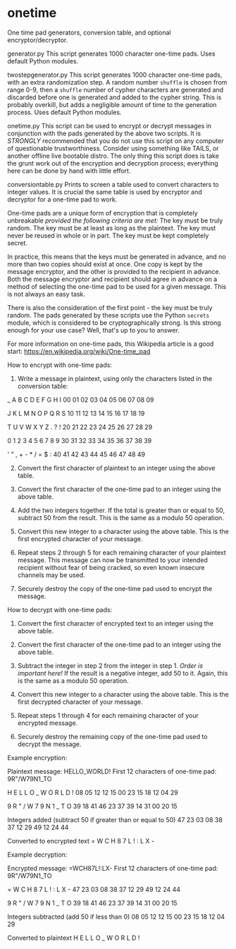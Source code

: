 # onetime
One time pad generators, conversion table, and optional encryptor/decryptor.

generator.py
This script generates 1000 character one-time pads. Uses default Python modules.

twostepgenerator.py
This script generates 1000 character one-time pads, with an extra randomization step. A random number `shuffle` is chosen from range 0-9, then a `shuffle` number of cypher characters are generated and discarded before one is generated and added to the cypher string. This is probably overkill, but adds a negligible amount of time to the generation process. Uses default Python modules.

onetime.py
This script can be used to encrypt or decrypt messages in conjunction with the pads generated by the above two scripts. It is *STRONGLY* recommended that you do not use this script on any computer of questionable trustworthiness. Consider using something like TAILS, or another offline live bootable distro. The only thing this script does is take the grunt work out of the encryption and decryption process; everything here can be done by hand with little effort.

conversiontable.py
Prints to screen a table used to convert characters to integer values. It is crucial the same table is used by encryptor and decryptor for a one-time pad to work.


One-time pads are a unique form of encryption that is completely unbreakable *provided the following criteria are met:*
The key must be truly random.
The key must be at least as long as the plaintext.
The key must never be reused in whole or in part.
The key must be kept completely secret.

In practice, this means that the keys must be generated in advance, and no more than two copies should exist at once. One copy is kept by the message encryptor, and the other is provided to the recipient in advance. Both the message encryptor and recipient should agree in advance on a method of selecting the one-time pad to be used for a given message. This is not always an easy task.

There is also the consideration of the first point - the key must be truly random. The pads generated by these scripts use the Python `secrets` module, which is considered to be cryptographically strong. Is this strong enough for your use case? Well, that's up to you to answer.

For more information on one-time pads, this Wikipedia article is a good start: https://en.wikipedia.org/wiki/One-time_pad


How to encrypt with one-time pads:
1) Write a message in plaintext, using only the characters listed in the conversion table:

 _  A  B  C  D  E  F  G  H  I
00 01 02 03 04 05 06 07 08 09

 J  K  L  M  N  O  P  Q  R  S
10 11 12 13 14 15 16 17 18 19

 T  U  V  W  X  Y  Z  .  ?  !
20 21 22 23 24 25 26 27 28 29

 0  1  2  3  4  5  6  7  8  9
30 31 32 33 34 35 36 37 38 39

 '  "  ,  +  -  *  /  =  $  :
40 41 42 43 44 45 46 47 48 49

2) Convert the first character of plaintext to an integer using the above table.

3) Convert the first character of the one-time pad to an integer using the above table.

4) Add the two integers together. If the total is greater than or equal to 50, subtract 50 from the result. This is the same as a modulo 50 operation.

5) Convert this new integer to a character using the above table. This is the first encrypted character of your message.

6) Repeat steps 2 through 5 for each remaining character of your plaintext message. This message can now be transmitted to your intended recipient without fear of being cracked, so even known insecure channels may be used.

7) Securely destroy the copy of the one-time pad used to encrypt the message.


How to decrypt with one-time pads:
1) Convert the first character of encrypted text to an integer using the above table.

2) Convert the first character of the one-time pad to an integer using the above table.

3) Subtract the integer in step 2 from the integer in step 1. *Order is important here!* If the result is a negative integer, add 50 to it. Again, this is the same as a modulo 50 operation.

4) Convert this new integer to a character using the above table. This is the first decrypted character of your message.

5) Repeat steps 1 through 4 for each remaining character of your encrypted message.

6) Securely destroy the remaining copy of the one-time pad used to decrypt the message.


Example encryption:

Plaintext message: HELLO_WORLD!
First 12 characters of one-time pad: 9R"/W79N1_TO

 H  E  L  L  O  _  W  O  R  L  D  !
08 05 12 12 15 00 23 15 18 12 04 29

 9  R  "  /  W  7  9  N  1  _  T  O
39 18 41 46 23 37 39 14 31 00 20 15

Integers added (subtract 50 if greater than or equal to 50)
47 23 03 08 38 37 12 29 49 12 24 44

Converted to encrypted text
 =  W  C  H  8  7  L  !  :  L  X  -
 
 
Example decryption:

Encrypted message: =WCH87L!:LX-
First 12 characters of one-time pad: 9R"/W79N1_TO

 =  W  C  H  8  7  L  !  :  L  X  -
47 23 03 08 38 37 12 29 49 12 24 44

 9  R  "  /  W  7  9  N  1  _  T  O
39 18 41 46 23 37 39 14 31 00 20 15

Integers subtracted (add 50 if less than 0)
08 05 12 12 15 00 23 15 18 12 04 29

Converted to plaintext
 H  E  L  L  O  _  W  O  R  L  D  !
